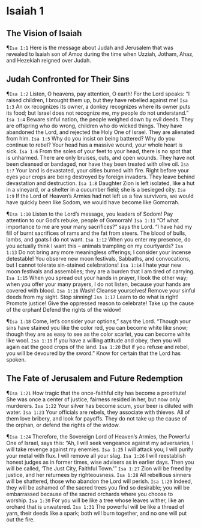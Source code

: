 # Isaiah 1

## The Vision of Isaiah
¶`Isa 1:1` Here is the message about Judah and Jerusalem that was revealed to Isaiah son of Amoz during the time when Uzziah, Jotham, Ahaz, and Hezekiah reigned over Judah.

## Judah Confronted for Their Sins
¶`Isa 1:2` Listen, O heavens, pay attention, O earth! For the Lord speaks: “I raised children, I brought them up, but they have rebelled against me!
`Isa 1:3` An ox recognizes its owner, a donkey recognizes where its owner puts its food; but Israel does not recognize me, my people do not understand.”
`Isa 1:4` Beware sinful nation, the people weighed down by evil deeds. They are offspring who do wrong, children who do wicked things. They have abandoned the Lord, and rejected the Holy One of Israel. They are alienated from him.
`Isa 1:5` Why do you insist on being battered? Why do you continue to rebel? Your head has a massive wound, your whole heart is sick.
`Isa 1:6` From the soles of your feet to your head, there is no spot that is unharmed. There are only bruises, cuts, and open wounds. They have not been cleansed or bandaged, nor have they been treated with olive oil.
`Isa 1:7` Your land is devastated, your cities burned with fire. Right before your eyes your crops are being destroyed by foreign invaders. They leave behind devastation and destruction.
`Isa 1:8` Daughter Zion is left isolated, like a hut in a vineyard, or a shelter in a cucumber field; she is a besieged city.
`Isa 1:9` If the Lord of Heaven’s Armies had not left us a few survivors, we would have quickly been like Sodom, we would have become like Gomorrah.

¶`Isa 1:10` Listen to the Lord’s message, you leaders of Sodom! Pay attention to our God’s rebuke, people of Gomorrah!
`Isa 1:11` “Of what importance to me are your many sacrifices?” says the Lord. “I have had my fill of burnt sacrifices of rams and the fat from steers. The blood of bulls, lambs, and goats I do not want.
`Isa 1:12` When you enter my presence, do you actually think I want this – animals trampling on my courtyards?
`Isa 1:13` Do not bring any more meaningless offerings; I consider your incense detestable! You observe new moon festivals, Sabbaths, and convocations, but I cannot tolerate sin-stained celebrations!
`Isa 1:14` I hate your new moon festivals and assemblies; they are a burden that I am tired of carrying.
`Isa 1:15` When you spread out your hands in prayer, I look the other way; when you offer your many prayers, I do not listen, because your hands are covered with blood.
`Isa 1:16` Wash! Cleanse yourselves! Remove your sinful deeds from my sight. Stop sinning!
`Isa 1:17` Learn to do what is right! Promote justice! Give the oppressed reason to celebrate! Take up the cause of the orphan! Defend the rights of the widow!

¶`Isa 1:18` Come, let’s consider your options,” says the Lord. “Though your sins have stained you like the color red, you can become white like snow; though they are as easy to see as the color scarlet, you can become white like wool.
`Isa 1:19` If you have a willing attitude and obey, then you will again eat the good crops of the land.
`Isa 1:20` But if you refuse and rebel, you will be devoured by the sword.” Know for certain that the Lord has spoken.

## The Fate of Jerusalem and Future Redemption
¶`Isa 1:21` How tragic that the once-faithful city has become a prostitute! She was once a center of justice, fairness resided in her, but now only murderers.
`Isa 1:22` Your silver has become scum, your beer is diluted with water.
`Isa 1:23` Your officials are rebels, they associate with thieves. All of them love bribery, and look for payoffs. They do not take up the cause of the orphan, or defend the rights of the widow.

¶`Isa 1:24` Therefore, the Sovereign Lord of Heaven’s Armies, the Powerful One of Israel, says this: “Ah, I will seek vengeance against my adversaries, I will take revenge against my enemies.
`Isa 1:25` I will attack you; I will purify your metal with flux. I will remove all your slag.
`Isa 1:26` I will reestablish honest judges as in former times, wise advisers as in earlier days. Then you will be called, ‘The Just City, Faithful Town.’”
`Isa 1:27` Zion will be freed by justice, and her returnees by righteousness.
`Isa 1:28` All rebellious sinners will be shattered, those who abandon the Lord will perish.
`Isa 1:29` Indeed, they will be ashamed of the sacred trees you find so desirable; you will be embarrassed because of the sacred orchards where you choose to worship.
`Isa 1:30` For you will be like a tree whose leaves wither, like an orchard that is unwatered.
`Isa 1:31` The powerful will be like a thread of yarn, their deeds like a spark; both will burn together, and no one will put out the fire.
